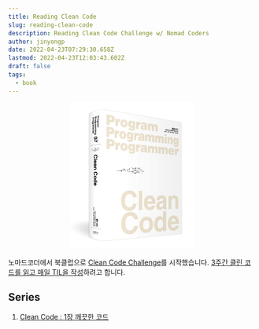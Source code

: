 ```yaml
---
title: Reading Clean Code
slug: reading-clean-code
description: Reading Clean Code Challenge w/ Nomad Coders
author: jinyongp
date: 2022-04-23T07:29:30.658Z
lastmod: 2022-04-23T12:03:43.602Z
draft: false
tags:
  - book
---
```


<img src="/images/clean-code.jpeg" alt="Clean Code" style="width: 50%; transform: translateX(50%)" />

노마드코더에서 북클럽으로 [Clean Code Challenge](https://nomadcoders.co/clean-code)를 시작했습니다. [3주간 클린 코드를 읽고 매일 TIL을 작성](https://nomadcoders.co/faq/challenge/book-schedule-clean-code)하려고 합니다.

## Series

1. [Clean Code : 1장 깨끗한 코드](/blog/clean-code-1장-깨끗한-코드)
